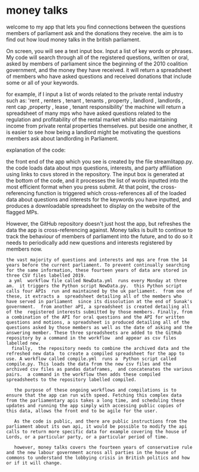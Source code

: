 #  money talks

 welcome to my app that lets you find connections  between the questions members of parliament ask and the donations they receive.  the aim is to find out how loud money talks in the british parliament.

  On screen, you will see a text input box. Input a list of key words or phrases. My code will search through all of the registered questions, written or oral,  asked by members of parliament since the beginning of the 2010  coalition government, and the money they have received.  it will return a spreadsheet of members who have asked questions and received donations that include some or all of your keywords. 

   for example,  if I input a list of words related to the private rental industry such as: 'rent , renters , tenant , tenants , property , landlord , landlords , rent cap ,property , lease , tenant responsibility'  the machine will return a spreadsheet of many mps who  have asked questions related to the regulation and profitability of the rental market whilst also maintaining income from private rental properties themselves.  put beside one another, it is easier to see how being a landlord might be motivating the questions members ask about landlording in Parliament.

 explanation of the code:

  the front end of the app which you see is created by the file streamlitapp.py.  the code loads data about mps questions, interests, and party affiliation using links to csvs stored in the repository. The input box is generated at the bottom of the code, and it processes the list of words inputted into the most efficient format when you press submit. At that point, the cross-referencing function is triggered which cross-references all of the loaded data about questions and interests for the keywords you have inputted, and produces a downloadable spreadsheet to display on the website of the flagged MPs.

   However, the GitHub repository  doesn't just host the app, but refreshes the data the app is cross-referencing against. Money talks is built to continue to track the behaviour of members of parliament into the future, and to do so it needs to periodically add new questions and interests  registered by members now. 

    the vast majority of questions and interests and mps are from the 14 years before the current parliament. To prevent continually searching for the same information, these fourteen years of data are stored in three CSV files labelled 2019. 
     a yml  workflow file called NewData.yml  runs every Monday at three am.  it triggers the Python script NewData.py.  this Python script calls four APIs  run and maintained by the uk parliament.  from one of these, it extracts a  spreadsheet detailing all of the members who have served in parliament  since its dissolution at the end of Sunak's government.  from another aPI, a spreadsheet is created detailing all of the  registered interests submitted by those members. Finally, from a combination of the API for oral questions and the API for written questions and motions, a spreadsheet is produced detailing all of the questions asked by those members as well as the date of asking and the answering member. These three spreadsheets are added to the GitHub repository by a command in the workflow  and appear as csv files labelled new.
      finally,  the repository needs to combine the archived data and the refreshed new data  to create a compiled spreadsheet for the app to use. A workflow called compile.yml  runs a  Python script called compile.py. This loads the data from the new csv files and the archived csv files as pandas dataframes,  and concatenates the various pairs.  a command in the workflow then adds these compiled spreadsheets to the repository labelled compiled.

       the purpose of these ongoing workflows and compilations is to ensure that the app can run with speed. Fetching this complex data from the parliamentary apis takes a long time, and scheduling these updates and running the app simply with accessing public copies of this data, allows the front end to be agile for the user. 
       
       As the code is public, and there are public instructions from the parliament about its own api, it would be possible to modify the api calls to return more specific data for example covering the house of Lords, or a particular party, or a particular period of time.  
       
       however, money talks covers the fourteen years of conservative rule and the new labour government across all parties in the house of commons to understand the lobbying crisis in British politics and how or if it will change.
